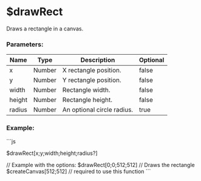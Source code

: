 # $drawRect
Draws a rectangle in a canvas.

### Parameters:
| Name     | Type      | Description            | Optional |
| -------- | --------- | ---------------------- | -------- |
| x        | Number    | X rectangle position.      | false    |
| y        | Number    | Y rectangle position.      | false    |
| width    | Number    | Rectangle width.           | false    |
| height   | Number    | Rectangle height.          | false    |
| radius   | Number    | An optional circle radius. | true     |

### Example:

\`\`\`js

$drawRect[x;y;width;height;radius?]

// Example with the options:
$drawRect[0;0;512;512] // Draws the rectangle 
$createCanvas[512;512] // required to use this function
\`\`\`
